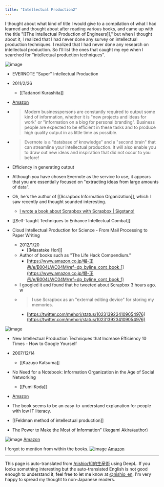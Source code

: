 ```yaml
---
title: "Intellectual Production2"
---
```


I thought about what kind of title I would give to a compilation of what I had learned and thought about after reading various books, and came up with the title "[[The Intellectual Production of Engineers]]," but when I thought about it, I realized that I had never done any survey on intellectual production techniques. I realized that I had never done any research on intellectual production.
So I'll list the ones that caught my eye when I searched for "intellectual production techniques".


![image](https://gyazo.com/514b849bff3a41741798f7276913a4a8/thumb/1000)
- EVERNOTE "Super" Intellectual Production
- 2011/2/26
    - [[Tadanori Kurashita]]
- [Amazon](https://amzn.to/2uZ0uwy)
- > Modern businesspersons are constantly required to output some kind of information, whether it is "new projects and ideas for work" or "information on a blog for personal branding". Business people are expected to be efficient in these tasks and to produce high quality output in as little time as possible.
- >  Evernote is a "database of knowledge" and a "second brain" that can streamline your intellectual production. It will also enable you to draw out new ideas and inspiration that did not occur to you before!
- Efficiency in generating output
- Although you have chosen Evernote as the service to use, it appears that you are essentially focused on "extracting ideas from large amounts of data".
- Oh, he's the author of [[Scrapbox Information Organization]], which I saw recently and thought sounded interesting.
    - [I wrote a book about Scrapbox with Scrapbox | Sigotano!](https://cyblog.jp/33884)

- [[Self-Taught Techniques to Enhance Intellectual Combat]]

- Cloud Intellectual Production for Science - From Mail Processing to Paper Writing
    - 2012/1/20
        - [[Masatake Hori]]
    - Author of books such as "The Life Hack Compendium."
        - [https://www.amazon.co.jp/堀-正岳/e/B004LWC04M/ref=dp_byline_cont_book_1](https://www.amazon.co.jp/堀-正岳/e/B004LWC04M/ref=dp_byline_cont_book_1)
    - I googled it and found that he tweeted about Scrapbox 3 hours ago. w
    - > I use Scrapbox as an "external editing device" for storing my memories.
        - [https://twitter.com/mehori/status/1023139234109054976](https://twitter.com/mehori/status/1023139234109054976)

![image](https://gyazo.com/3bdf25cd8a625d940156093815839355/thumb/1000)
- New Intellectual Production Techniques that Increase Efficiency 10 Times - How to Google Yourself
- 2007/12/14
    - [[Kazuyo Katsuma]]


- No Need for a Notebook: Information Organization in the Age of Social Networking
    - [[Fumi Koda]]
- [Amazon](https://amzn.to/2mQepRq)
- The book seems to be an easy-to-understand explanation for people with low IT literacy.

- [[Feldman method of intellectual production]]

- The Power to Make the Most of Information" (Ikegami Akira/author)

![image](https://gyazo.com/3b8fd75a9b85089aa93fb8b3555bd38d/thumb/1000)
[Amazon](https://amzn.to/2LSRhR0)

I forgot to mention from within the books.
![image](https://gyazo.com/d2e603659ef1b96450020d657b616ecf/thumb/1000)
[Amazon](https://amzn.to/2AJW3uR)

---
This page is auto-translated from [/nishio/知的生産術](https://scrapbox.io/nishio/知的生産術) using DeepL. If you looks something interesting but the auto-translated English is not good enough to understand it, feel free to let me know at [@nishio_en](https://twitter.com/nishio_en). I'm very happy to spread my thought to non-Japanese readers.
